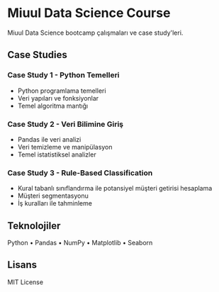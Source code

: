 # Miuul Data Science Course

Miuul Data Science bootcamp çalışmaları ve case study'leri.

## Case Studies

### Case Study 1 - Python Temelleri
- Python programlama temelleri
- Veri yapıları ve fonksiyonlar
- Temel algoritma mantığı

### Case Study 2 - Veri Bilimine Giriş
- Pandas ile veri analizi
- Veri temizleme ve manipülasyon
- Temel istatistiksel analizler

### Case Study 3 - Rule-Based Classification
- Kural tabanlı sınıflandırma ile potansiyel müşteri getirisi hesaplama
- Müşteri segmentasyonu
- İş kuralları ile tahminleme

## Teknolojiler

Python • Pandas • NumPy • Matplotlib • Seaborn

## Lisans

MIT License
